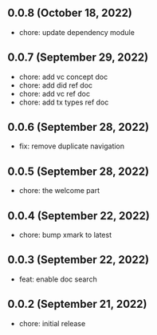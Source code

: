 ## 0.0.8 (October 18, 2022)

- chore: update dependency module

## 0.0.7 (September 29, 2022)

- chore: add vc concept doc
- chore: add did ref doc
- chore: add vc ref doc
- chore: add tx types ref doc

## 0.0.6 (September 28, 2022)

- fix: remove duplicate navigation

## 0.0.5 (September 28, 2022)

- chore: the welcome part

## 0.0.4 (September 22, 2022)

- chore: bump xmark to latest

## 0.0.3 (September 22, 2022)

- feat: enable doc search

## 0.0.2 (September 21, 2022)

- chore: initial release
